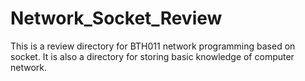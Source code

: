 # Network_Socket_Review
This is a review directory for BTH011 network programming based on socket. It is also a directory for storing basic knowledge of computer network.
